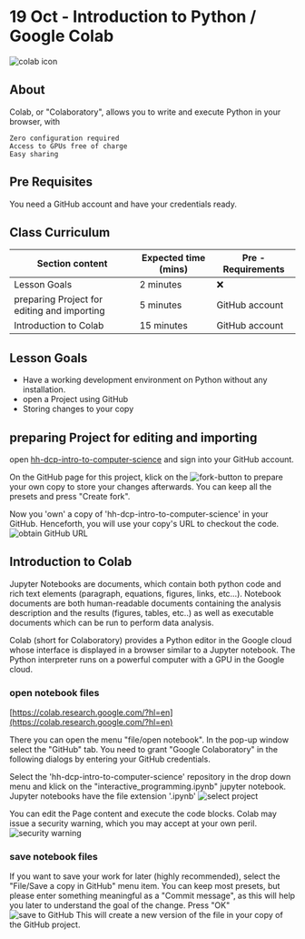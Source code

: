 # 19 Oct - Introduction to Python / Google Colab


![colab icon](https://upload.wikimedia.org/wikipedia/commons/thumb/d/d0/Google_Colaboratory_SVG_Logo.svg/2560px-Google_Colaboratory_SVG_Logo.svg.png)

## About

Colab, or "Colaboratory", allows you to write and execute Python in your browser, with

    Zero configuration required
    Access to GPUs free of charge
    Easy sharing

## Pre Requisites

You need a GitHub account and have your credentials ready.

## Class Curriculum

| Section content                             | Expected time (mins) | Pre - Requirements |
|---------------------------------------------|----------------------|--------------------|
| Lesson Goals                                | 2 minutes            | ❌                  |
| preparing Project for editing and importing | 5 minutes            | GitHub account     |
| Introduction to Colab                       | 15 minutes           | GitHub account     |

## Lesson Goals

- Have a working development environment on Python without any installation.
- open a Project using GitHub
- Storing changes to your copy


## preparing Project for editing and importing

open [hh-dcp-intro-to-computer-science](https://github.com/ReDI-School/hh-dcp-intro-to-computer-science)
and sign into your GitHub account.

On the GitHub page for this project, klick on the ![fork](../images/fork.png)-button to prepare your own copy 
to store your changes afterwards. You can keep all the presets and press "Create fork".

Now you 'own' a copy of 'hh-dcp-intro-to-computer-science' in your GitHub.
Henceforth, you will use your copy's URL to checkout the code.
![obtain GitHub URL](../images/github_url.png)

## Introduction to Colab

Jupyter Notebooks are documents, which contain both python code and rich text elements (paragraph, equations, figures, links, etc…).
Notebook documents are both human-readable documents containing the analysis description and the results (figures, tables, etc..)
as well as executable documents which can be run to perform data analysis.

Colab (short for Colaboratory) provides a Python editor in the Google cloud whose interface is 
displayed in a browser similar to a Jupyter notebook. 
The Python interpreter runs on a powerful computer with a GPU in the Google cloud.

### open notebook files
[https://colab.research.google.com/?hl=en](https://colab.research.google.com/?hl=en)

There you can open the menu "file/open notebook". In the pop-up window select the "GitHub" tab. 
You need to grant "Google Colaboratory" in the following dialogs by entering your GitHub credentials.

Select the 'hh-dcp-intro-to-computer-science' repository in the drop down menu and klick on the 
"interactive_programming.ipynb" jupyter notebook. Jupyter notebooks have the file extension '.ipynb'
![select project](../images/selectProject.png)

You can edit the Page content and execute the code blocks. Colab may issue a security warning, which you may accept at your own peril.
![security warning](../images/warning.png)

### save notebook files
If you want to save your work for later (highly recommended), select the "File/Save a copy in GitHub" menu item.
You can keep most presets, but please enter something meaningful as a "Commit message", as this will help you later to 
understand the goal of the change. Press "OK"  
![save to GitHub](../images/saveToGitHub.png)
This will create a new version of the file in your copy of the GitHub project. 